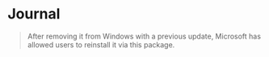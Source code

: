 # Journal

> After removing it from Windows with a previous update, Microsoft has allowed users to reinstall it via this package.